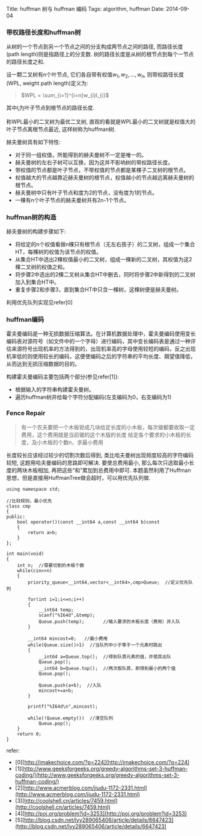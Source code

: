 Title: huffman 树与 huffman 编码
Tags: algorithm, huffman
Date: 2014-09-04

### 带权路径长度和huffman树

从树的一个节点到另一个节点之间的分支构成两节点之间的路径, 而路径长度(path length)则是指路径上的分支数. 树的路径长度是从树的根节点到每个一节点的路径长度之和.

设一颗二叉树有n个叶节点, 它们各自带有权值$w_1, w_2, ..., w_n$, 则带权路径长度(WPL, weight path length)定义为:   

>$WPL = \sum_{i=1}^{i=n}w_{i}l_{i}$

其中$l_i$为叶子节点到根节点的路径长度.

称WPL最小的二叉树为最优二叉树, 直观的看就是WPL最小的二叉树就是权值大的叶子节点离根节点最近, 这样树称为huffman树.

赫夫曼树具有如下特性:

- 对于同一组权值，所能得到的赫夫曼树不一定是唯一的。
- 赫夫曼树的左右子树可以互换，因为这并不影响树的带权路径长度。
- 带权值的节点都是叶子节点，不带权值的节点都是某棵子二叉树的根节点。
- 权值越大的节点越靠近赫夫曼树的根节点，权值越小的节点越远离赫夫曼树的根节点。
- 赫夫曼树中只有叶子节点和度为2的节点，没有度为1的节点。
- 一棵有n个叶子节点的赫夫曼树共有2n-1个节点。

### huffman树的构造

赫夫曼树的构建步骤如下:

- 将给定的n个权值看做n棵只有根节点（无左右孩子）的二叉树，组成一个集合HT，每棵树的权值为该节点的权值。
- 从集合HT中选出2棵权值最小的二叉树，组成一棵新的二叉树，其权值为这2棵二叉树的权值之和。
- 将步骤2中选出的2棵二叉树从集合HT中删去，同时将步骤2中新得到的二叉树加入到集合HT中。
- 重复步骤2和步骤3，直到集合HT中只含一棵树，这棵树便是赫夫曼树。

利用优先队列实现见refer[0]

### huffman编码

霍夫曼编码是一种无损数据压缩算法。在计算机数据处理中，霍夫曼编码使用变长编码表对源符号（如文件中的一个字母）进行编码，其中变长编码表是通过一种评估来源符号出现机率的方法得到的，出现机率高的字母使用较短的编码，反之出现机率低的则使用较长的编码，这便使编码之后的字符串的平均长度、期望值降低，从而达到无损压缩数据的目的。

构建霍夫曼编码主要包括两个部分(参见refer[1]):

- 根据输入的字符串构建霍夫曼树。
- 遍历huffman树并给每个字符分配编码(左支编码为0，右支编码为1)

### Fence Repair
>有一个农夫要把一个木板钜成几块给定长度的小木板，每次锯都要收取一定费用，这个费用就是当前锯的这个木版的长度
给定各个要求的小木板的长度，及小木板的个数n，求最小费用

长度较长应该经过较少的切割次数后得到, 类比哈夫曼树出现频度较高的字符编码较短, 这题用哈夫曼编码的思路即可解决. 要使总费用最小, 那么每次只选取最小长度的两块木板相加, 再把这些“和”累加到总费用中即可. 本题虽然利用了Huffman思想，但是直接用HuffmanTree做会超时，可以用优先队列做.

    using namespace std;  
      
    //比较规则，最小优先  
    class cmp  
    {  
    public:  
        bool operator()(const __int64 a,const __int64 b)const  
        {  
            return a>b;  
        }  
    };  
      
    int main(void)  
    {  
        int n;  //需要切割的木板个数  
        while(cin>>n)  
        {  
            priority_queue<__int64,vector<__int64>,cmp>Queue;  //定义优先队列  
      
            for(int i=1;i<=n;i++)  
            {  
                __int64 temp;  
                scanf("%I64d",&temp);  
                Queue.push(temp);       //输入要求的木板长度（费用）并入队  
            }  
      
            __int64 mincost=0;   //最小费用  
            while(Queue.size()>1)  //当队列中小于等于一个元素时跳出  
            {  
                __int64 a=Queue.top();  //得到队首元素的值，并使其出队  
                Queue.pop();  
                __int64 b=Queue.top();  //两次取队首，即得到最小的两个值  
                Queue.pop();  
      
                Queue.push(a+b);  //入队  
                mincost+=a+b;  
            }  
      
            printf("%I64d\n",mincost);  
      
            while(!Queue.empty())  //清空队列  
                Queue.pop();  
        }  
        return 0;  
    } 

refer:

- [0][http://imakechoice.com/?p=224](http://imakechoice.com/?p=224)
- [1][http://www.geeksforgeeks.org/greedy-algorithms-set-3-huffman-coding/](http://www.geeksforgeeks.org/greedy-algorithms-set-3-huffman-coding/)
- [2][http://www.acmerblog.com/jiudu-1172-2331.html](http://www.acmerblog.com/jiudu-1172-2331.html)
- [3][http://coolshell.cn/articles/7459.html](http://coolshell.cn/articles/7459.html)
- [4][http://poj.org/problem?id=3253](http://poj.org/problem?id=3253)
- [5][http://blog.csdn.net/lyy289065406/article/details/6647423](http://blog.csdn.net/lyy289065406/article/details/6647423)
